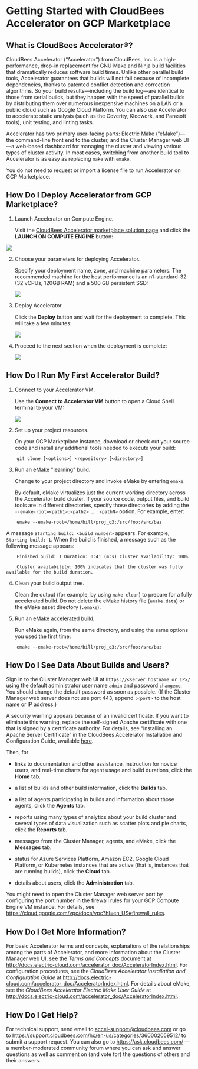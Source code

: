# Getting Started with CloudBees Accelerator on GCP Marketplace

## What is CloudBees Accelerator®?

CloudBees Accelerator (“Accelerator”) from CloudBees, Inc. is a high-performance, drop-in replacement for GNU Make and Ninja build facilities that dramatically reduces software build times. Unlike other parallel build tools, Accelerator guarantees that builds will not fail because of incomplete dependencies, thanks to patented conflict detection and correction algorithms. So your build results—including the build log—are identical to those from serial builds, but they happen with the speed of parallel builds by distributing them over numerous inexpensive machines on a LAN or a public cloud such as Google Cloud Platform. You can also use Accelerator to accelerate static analysis (such as the Coverity, Klocwork, and Parasoft tools), unit testing, and linting tasks.

Accelerator has two primary user-facing parts: Electric Make (”eMake”)—the command-line front end to the cluster, and the Cluster Manager web UI—a web-based dashboard for managing the cluster and viewing various types of cluster activity. In most cases, switching from another build tool to Accelerator is as easy as replacing `make` with `emake`.

You do not need to request or import a license file to run Accelerator on GCP Marketplace.

## How Do I Deploy Accelerator from GCP Marketplace?

1. Launch Accelerator on Compute Engine.

    Visit the [CloudBees Accelerator marketplace solution page](https://console.cloud.google.com/marketplace/details/cloudbees/cloudbees-accelerator) and click the **LAUNCH ON COMPUTE ENGINE** button:

![](./img/LaunchComputeEngine.png)

2. Choose your parameters for deploying Accelerator.

    Specify your deployment name, zone, and machine parameters. The recommended machine for the best performance is an n1-standard-32 (32 vCPUs, 120GB RAM) and a 500 GB persistent SSD:

    ![](./img/Deployment.png)

3. Deploy Accelerator.

    Click the **Deploy** button and wait for the deployment to complete. This will take a few minutes:

    ![](./img/DeployInProgress.png)

4. Proceed to the next section when the deployment is complete:

    ![](./img/DeployComplete.png)

## How Do I Run My First Accelerator Build?

1. Connect to your Accelerator VM.

    Use the **Connect to Accelerator VM** button to open a Cloud Shell terminal to your VM:

    ![](./img/CloudShell.png)

2. Set up your project resources.

    On your GCP Marketplace instance, download or check out your source code and install any additional tools needed to execute your build:

```
    git clone [<options>] <repository> [<directory>]
```

3. Run an eMake "learning" build.

    Change to your project directory and invoke eMake by entering `emake`. 
    
    By default, eMake virtualizes just the current working directory across the Accelerator build cluster. If your source code, output files, and build tools are in different directories, specify those directories by adding the `--emake-root=<path1>:<path2> … :<pathN>` option. For example, enter:

```
    emake --emake-root=/home/bill/proj_q3:/src/foo:/src/baz
```

   A message `Starting build: <build_number>` appears. For example, `Starting build: 1`. When the build is finished, a message such as the following message appears:

```
    Finished build: 1 Duration: 0:41 (m:s) Cluster availability: 100%

    Cluster availability: 100% indicates that the cluster was fully available for the build duration.
```
4. Clean your build output tree.

    Clean the output (for example, by using `make clean`) to prepare for a fully accelerated build. Do not delete the eMake history file (`emake.data`) or the eMake asset directory (`.emake`).

5. Run an eMake accelerated build.

    Run eMake again, from the same directory, and using the same options you used the first time:

```
    emake --emake-root=/home/bill/proj_q3:/src/foo:/src/baz
```

## How Do I See Data About Builds and Users?

Sign in to the Cluster Manager web UI at `https://<server_hostname_or_IP>/` using the default administrator user name `admin` and password `changeme`. You should change the default password as soon as possible. (If the Cluster Manager web server does not use port 443, append `:<port>` to the host name or IP address.) 

A security warning appears because of an invalid certificate. If you want to eliminate this warning, replace the self-signed Apache certificate with one that is signed by a certificate authority. For details, see “Installing an Apache Server Certificate” in the CloudBees Accelerator Installation and Configuration Guide, available [here](http://docs.electric-cloud.com/accelerator_doc/AcceleratorIndex.html).

Then, for

- links to documentation and other assistance, instruction for novice users, and real-time charts for agent usage and build durations, click the **Home** tab.

- a list of builds and other build information, click the **Builds** tab.

- a list of agents participating in builds and information about those agents, click the **Agents** tab.

- reports using many types of analytics about your build cluster and several types of data visualization such as scatter plots and pie charts, click the **Reports** tab.

- messages from the Cluster Manager, agents, and eMake, click the **Messages** tab.

- status for Azure Services Platform, Amazon EC2, Google Cloud Platform, or Kubernetes instances that are active (that is, instances that are running builds), click the **Cloud** tab.

- details about users, click the **Administration** tab.

You might need to open the Cluster Manager web server port by configuring the port number in the firewall rules for your GCP Compute Engine VM instance. For details, see https://cloud.google.com/vpc/docs/vpc?hl=en_US#firewall_rules.

## How Do I Get More Information?

For basic Accelerator terms and concepts, explanations of the relationships among the parts of Accelerator, and more information about the Cluster Manager web UI, see the _Terms and Concepts_ document at http://docs.electric-cloud.com/accelerator_doc/AcceleratorIndex.html. For configuration procedures, see the _CloudBees Accelerator Installation and Configuration Guide_ at http://docs.electric-cloud.com/accelerator_doc/AcceleratorIndex.html. For details about eMake, see the _CloudBees Accelerator Electric Make User Guide_ at http://docs.electric-cloud.com/accelerator_doc/AcceleratorIndex.html.

## How Do I Get Help?

For technical support, send email to accel-support@cloudbees.com or go to https://support.cloudbees.com/hc/en-us/categories/360002059512/ to submit a support request. You can also go to https://ask.cloudbees.com/ —a member-moderated community forum where you can ask and answer questions as well as comment on (and vote for) the questions of others and their answers.
